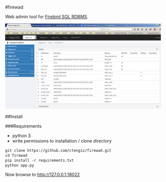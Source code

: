 #firewad

Web admin tool for [Firebird SQL RDBMS](http://firebirdsql.org/).
 
![](https://github.com/ctengiz/firewad/blob/master/docs/screenshot.png)

##Install

###Requirements

* python 3
* write permissions to installation / clone directory

```
git clone https://github.com/ctengiz/firewad.git
cd firewad
pip install -r requirements.txt
python app.py
```

Now browse to http://127.0.0.1:18022
